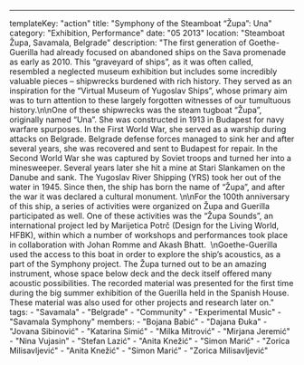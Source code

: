 ---
  templateKey: "action"
  title: "Symphony of the Steamboat “Župa”: Una"
  category: "Exhibition, Performance"
  date: "05 2013"
  location: "Steamboat Župa, Savamala, Belgrade"
  description: "The first generation of Goethe-Guerilla had already focused on abandoned ships on the Sava promenade as early as 2010. This “graveyard of ships”, as it was often called, resembled a neglected museum exhibition but includes some incredibly valuable pieces – shipwrecks burdened with rich history. They served as an inspiration for the “Virtual Museum of Yugoslav Ships”, whose primary aim was to turn attention to these largely forgotten witnesses of our tumultuous history.\n\nOne of these shipwrecks was the steam tugboat “Župa”, originally named “Una”. She was constructed in 1913 in Budapest for navy warfare spurposes. In the First World War, she served as a warship during attacks on Belgrade. Belgrade defense forces managed to sink her and after several years, she was recovered and sent to Budapest for repair. In the Second World War she was captured by Soviet troops and turned her into a minesweeper. Several years later she hit a mine at Stari Slankamen on the Danube and sank. The Yugoslav River Shipping (YRS) took her out of the water in 1945. Since then, the ship has born the name of “Župa”, and after the war it was declared a cultural monument. \n\nFor the 100th anniversary of this ship, a series of activities were organized on Župa and Guerilla participated as well. One of these activities was the “Župa Sounds”, an international project led by Marijetica Potrč (Design for the Living World, HFBK), within which a number of workshops and performances took place in collaboration with Johan Romme and Akash Bhatt.  \nGoethe-Guerilla used the access to this boat in order to explore the ship’s acoustics, as a part of the Symphony project. The Župa turned out to be an amazing instrument, whose space below deck and the deck itself offered many acoustic possibilities. The recorded material was presented for the first time during the big summer exhibition of the Guerilla held in the Spanish House. These material was also used for other projects and research later on."
  tags: 
    - "Savamala"
    - "Belgrade"
    - "Community"
    - "Experimental Music"
    - "Savamala Symphony"
  members: 
    - "Bojana Babić"
    - "Dajana Đuka"
    - "Jovana Sibinović"
    - "Katarina Simić"
    - "Milka Mitrović"
    - "Mirjana Jeremić"
    - "Nina Vujasin"
    - "Stefan Lazić"
    - "Anita Knežić"
    - "Simon Marić"
    - "Zorica Milisavljević"
    - "Anita Knežić"
    - "Simon Marić"
    - "Zorica Milisavljević"
